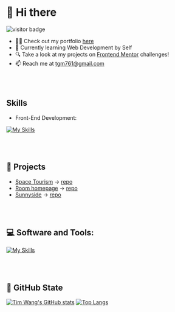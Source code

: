 # 👋 Hi there 
![visitor badge](https://visitor-badge.laobi.icu/badge?page_id=timwang95.visitor-badge)

- 👨‍⚕️ Check out my portfolio [here](https://effortless-cucurucho-803af0.netlify.app/)
- 🌱 Currently learning Web Development by Self
- 🔍 Take a look at my projects on [Frontend Mentor](https://github.com/TimWang95/frontend-mentor-solutions) challenges!
- 📫 Reach me at [tgm761@gmail.com](mailto:tgm761@gmail.com)

<br />
<br />

## Skills 
- Front-End Development:

[![My Skills](https://skillicons.dev/icons?i=js,html,css,java,react,sass,tailwind&flutter)](https://skillicons.dev)

<br />
<br />

## 📂 Projects
- [Space Tourism](https://github.com/TimWang95/space-tourism-website) -> [repo](https://github.com/TimWang95/space-tourism-website)
- [Room homepage](https://main--radiant-dusk-efc6d4.netlify.app/#home) -> [repo](https://github.com/TimWang95/room-homepage)
- [Sunnyside](https://lucent-praline-ec32b2.netlify.app/) -> [repo](https://github.com/TimWang95/sunnyside-agency-landing-page)

<br />
<br />
 
## 💻 Software and Tools:

[![My Skills](https://skillicons.dev/icons?i=figma,ps,ai,github,vscode&flutter)](https://skillicons.dev)

<br />
<br />

## 🐾 GitHub State

[![Tim Wang's GitHub stats](https://github-readme-stats.vercel.app/api?username=timwang95&show_icons=true&hide=contribs,prs&theme=tokyonight)](https://github.com/anuraghazra/github-readme-stats)
[![Top Langs](https://github-readme-stats.vercel.app/api/top-langs/?username=anuraghazra&layout=compact)](https://github.com/anuraghazra/github-readme-stats)

